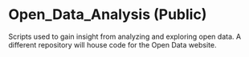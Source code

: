 # Open_Data_Analysis (Public)
Scripts used to gain insight from analyzing and exploring open data. A different repository will house code for the Open Data website.
